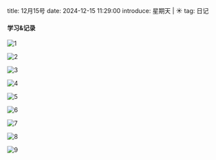 title: 12月15号
date: 2024-12-15 11:29:00
introduce: 星期天 | ☀️
tag: 日记

#### 学习&记录
![1](/static/img/2024/12/15/1.jpg)

![2](/static/img/2024/12/15/2.jpg)

![3](/static/img/2024/12/15/3.jpg)

![4](/static/img/2024/12/15/4.jpg)

![5](/static/img/2024/12/15/5.jpg)

![6](/static/img/2024/12/15/6.jpg)

![7](/static/img/2024/12/15/7.jpg)

![8](/static/img/2024/12/15/8.jpg)

![9](/static/img/2024/12/15/9.jpg)

